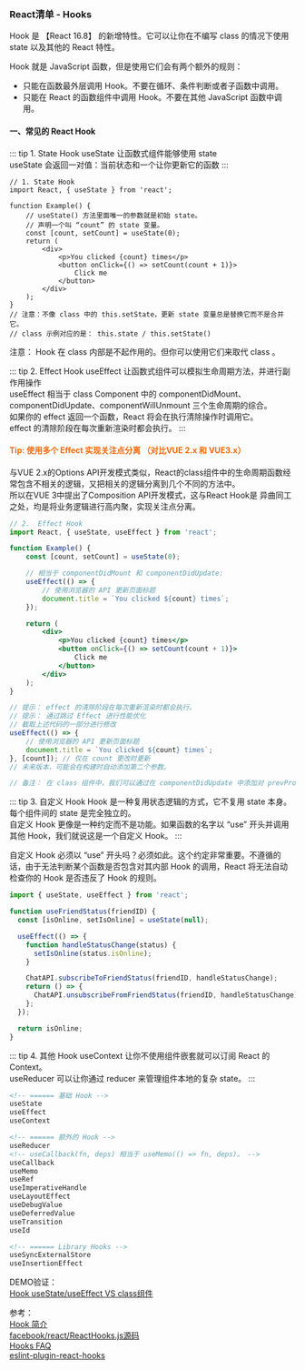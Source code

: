 ### React清单 - Hooks

Hook 是 【React 16.8】 的新增特性。它可以让你在不编写 class 的情况下使用 state 以及其他的 React 特性。

Hook 就是 JavaScript 函数，但是使用它们会有两个额外的规则：
+ 只能在函数最外层调用 Hook。不要在循环、条件判断或者子函数中调用。
+ 只能在 React 的函数组件中调用 Hook。不要在其他 JavaScript 函数中调用。


#### 一、常见的 React Hook

::: tip 1. State Hook
useState 让函数式组件能够使用 state <br/>
useState 会返回一对值：当前状态和一个让你更新它的函数
:::

```tsx
// 1. State Hook
import React, { useState } from 'react';

function Example() {
    // useState() 方法里面唯一的参数就是初始 state。
    // 声明一个叫 “count” 的 state 变量。
    const [count, setCount] = useState(0);
    return (
        <div>
            <p>You clicked {count} times</p>
            <button onClick={() => setCount(count + 1)}>
                Click me
            </button>
        </div>
    );
}
// 注意：不像 class 中的 this.setState，更新 state 变量总是替换它而不是合并它。
// class 示例对应的是： this.state / this.setState()
```
注意： Hook 在 class 内部是不起作用的。但你可以使用它们来取代 class 。


::: tip 2. Effect Hook
useEffect 让函数式组件可以模拟生命周期方法，并进行副作用操作 <br/>
useEffect 相当于 class Component 中的 componentDidMount、componentDidUpdate、componentWillUnmount 三个生命周期的综合。<br/>
如果你的 effect 返回一个函数，React 将会在执行清除操作时调用它。<br/>
effect 的清除阶段在每次重新渲染时都会执行。
:::

<h4 style="color:#f60">Tip: 使用多个 Effect 实现关注点分离 （对比VUE 2.x 和 VUE3.x）</h4>

与VUE 2.x的Options API开发模式类似，React的class组件中的生命周期函数经常包含不相关的逻辑，又把相关的逻辑分离到几个不同的方法中。<br/>
所以在VUE 3中提出了Composition API开发模式，这与React Hook是 异曲同工 之处，均是将业务逻辑进行高内聚，实现关注点分离。

```jsx
// 2.  Effect Hook
import React, { useState, useEffect } from 'react';

function Example() {
    const [count, setCount] = useState(0);

    // 相当于 componentDidMount 和 componentDidUpdate:
    useEffect(() => {
        // 使用浏览器的 API 更新页面标题
        document.title = `You clicked ${count} times`;
    });

    return (
        <div>
            <p>You clicked {count} times</p>
            <button onClick={() => setCount(count + 1)}>
                Click me
            </button>
        </div>
    );
}

// 提示： effect 的清除阶段在每次重新渲染时都会执行。
// 提示： 通过跳过 Effect 进行性能优化
// 截取上述代码的一部分进行修改
useEffect(() => {
    // 使用浏览器的 API 更新页面标题
    document.title = `You clicked ${count} times`;
}, [count]); // 仅在 count 更改时更新
// 未来版本，可能会在构建时自动添加第二个参数。

// 备注： 在 class 组件中，我们可以通过在 componentDidUpdate 中添加对 prevProps 或 prevState 的比较逻辑解决
```

::: tip 3. 自定义 Hook
Hook 是一种复用状态逻辑的方式，它不复用 state 本身。每个组件间的 state 是完全独立的。 <br/>
自定义 Hook 更像是一种约定而不是功能。如果函数的名字以 “use” 开头并调用其他 Hook，我们就说这是一个自定义 Hook。 
:::

自定义 Hook 必须以 “use” 开头吗？必须如此。这个约定非常重要。不遵循的话，由于无法判断某个函数是否包含对其内部 Hook 的调用，React 将无法自动检查你的 Hook 是否违反了 Hook 的规则。

```jsx
import { useState, useEffect } from 'react';

function useFriendStatus(friendID) {
  const [isOnline, setIsOnline] = useState(null);

  useEffect(() => {
    function handleStatusChange(status) {
      setIsOnline(status.isOnline);
    }

    ChatAPI.subscribeToFriendStatus(friendID, handleStatusChange);
    return () => {
      ChatAPI.unsubscribeFromFriendStatus(friendID, handleStatusChange);
    };
  });

  return isOnline;
}
```

::: tip 4. 其他 Hook
useContext 让你不使用组件嵌套就可以订阅 React 的 Context。 <br/>
useReducer 可以让你通过 reducer 来管理组件本地的复杂 state。
:::

```html
<!-- ====== 基础 Hook -->
useState
useEffect
useContext

<!-- ====== 额外的 Hook -->
useReducer
<!-- useCallback(fn, deps) 相当于 useMemo(() => fn, deps)。 -->
useCallback    
useMemo
useRef
useImperativeHandle
useLayoutEffect
useDebugValue
useDeferredValue
useTransition
useId

<!-- ====== Library Hooks -->
useSyncExternalStore
useInsertionEffect
```

DEMO验证：<br />
<a href="http://ycy88.com/other" target="_blank">Hook useState/useEffect VS class组件</a><br />

参考：<br />
<a href="https://zh-hans.reactjs.org/docs/hooks-intro.html" target="_blank">Hook 简介</a><br />
<a href="https://github.com/facebook/react/blob/main/packages/react/src/ReactHooks.js" target="_blank">facebook/react/ReactHooks.js源码</a><br />
<a href="https://zh-hans.reactjs.org/docs/hooks-faq.html" target="_blank">Hooks FAQ</a><br />
<a href="https://www.npmjs.com/package/eslint-plugin-react-hooks" target="_blank">eslint-plugin-react-hooks</a><br />


 